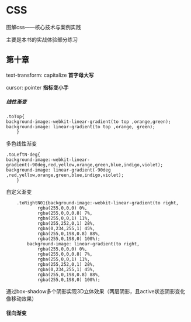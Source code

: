 # CSS
图解css——核心技术与案例实践

主要是本书的实战体验部分练习

## 第十章

text-transform: capitalize          **首字母大写**

cursor: pointer                            **指标变小手**

##### 线性渐变

	.toTop{	
	background-image:-webkit-linear-gradient(to top ,orange,green);
	background-image: linear-gradient(to top ,orange, green);
		}
多色线性渐变

	.toLeftN-deg{
	background-image:-webkit-linear-gradient(-90deg,red,yellow,orange,green,blue,indigo,violet);
	background-image: linear-gradient(-90deg ,red,yellow,orange,green,blue,indigo,violet);
		}
自定义渐变

		.toRightN01{background-image:-webkit-linear-gradient(to right,
				rgba(255,0,0,0) 0%,
				rgba(255,0,0,0.8) 7%,
				rgba(255,0,0,1) 11%,
				rgba(255,252,0,1) 28%,
				rgba(0,234,255,1) 45%,
				rgba(255,0,198,0.8) 88%,
				rgba(255,0,198,0) 100%);
			background-image: linear-gradient(to right,
				rgba(255,0,0,0) 0%,
				rgba(255,0,0,0.8) 7%,
				rgba(255,0,0,1) 11%,
				rgba(255,252,0,1) 28%,
				rgba(0,234,255,1) 45%,
				rgba(255,0,198,0.8) 88%,
				rgba(255,0,198,0) 100%);
通过box-shadow多个阴影实现3D立体效果（两层阴影，且active状态阴影变化像移动效果）

#### 径向渐变








